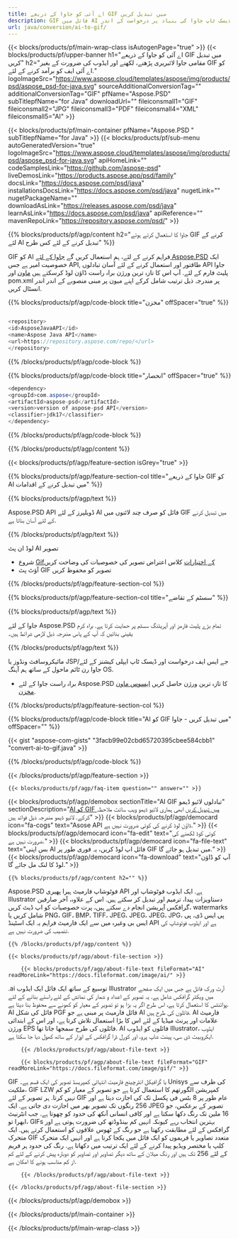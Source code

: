 ```yaml
---
title: اے آئی کو جاوا کے ذریعے GIF میں تبدیل کریں
description: GIF فائل میں AI فارمیٹ کے لئے نمونہ جاوا تبادلوں کوڈ. کسی بھی ویب یا ڈیسک ٹاپ جاوا کی بنیاد پر درخواست کے اندر AI کو GIF میں تبدیل کرنے کے لئے اس مثال کوڈ کا استعمال کریں.
url: java/conversion/ai-to-gif/
---
```


{{< blocks/products/pf/main-wrap-class isAutogenPage="true" >}}
{{< blocks/products/pf/upper-banner h1="اے آئی کو جاوا کے ذریعے GIF میں تبدیل کریں" h2="مقامی جاوا لائبریری پڑھنے، لکھنے اور ایڈوب کی ضرورت کے بغیر GIF کو اے آئی ایف کو برآمد کرنے کے لئے." logoImageSrc="https://www.aspose.cloud/templates/aspose/img/products/psd/aspose_psd-for-java.svg" sourceAdditionalConversionTag="" additionalConversionTag="GIF" pfName="Aspose.PSD" subTitlepfName="for Java" downloadUrl="" fileiconsmall1="GIF" fileiconsmall2="JPG" fileiconsmall3="PDF" fileiconsmall4="XML" fileiconsmall5="AI" >}}

{{< blocks/products/pf/main-container pfName="Aspose.PSD " subTitlepfName="for Java" >}}
{{< blocks/products/pf/sub-menu autoGeneratedVersion="true" logoImageSrc="https://www.aspose.cloud/templates/aspose/img/products/psd/aspose_psd-for-java.svg" apiHomeLink="" codeSamplesLink="https://github.com/aspose-psd" liveDemosLink="https://products.aspose.app/psd/family" docsLink="https://docs.aspose.com/psd/java" installationsDocsLink="https://docs.aspose.com/psd/java" nugetLink="" nugetPackageName="" downloadAsLink="https://releases.aspose.com/psd/java" learnAsLink="https://docs.aspose.com/psd/java" apiReference="" mavenRepoLink="https://repository.aspose.com/psd/" >}}

{{% blocks/products/pf/agp/content h2="جاوا کا استعمال کرتے ہوئے GIF کرنے کے لئے AI تبدیل کرنے کے لئے کس طرح" %}}

GIF کو AI فراہم کرنے کے لئے، ہم استعمال کریں گے <a href="/psd/{{< lang-code >}}java">جاوا کے لئے Aspose.PSD</a> ایک خصوصیت امیر ہے جس API, طاقتور اور استعمال کرنے کے لئے آسان تبادلوں API جاوا پلیٹ فارم کے لئے. آپ اس کا تازہ ترین ورژن براہ راست ڈاؤن لوڈ کرسکتے ہیں <a href="https://repository.aspose.com/psd/">ماون</a> اور pom.xml پر مندرجہ ذیل ترتیب شامل کرکے اپنے میون پر مبنی منصوبے کے اندر اندر انسٹال کریں.

{{% blocks/products/pf/agp/code-block title="مخزن" offSpacer="true" %}}

```cs

<repository>
<id>AsposeJavaAPI</id>
<name>Aspose Java API</name>
<url>https://repository.aspose.com/repo/</url>
</repository>

```

{{% /blocks/products/pf/agp/code-block %}}

{{% blocks/products/pf/agp/code-block title="انحصار" offSpacer="true" %}}

```cs
<dependency>
<groupId>com.aspose</groupId>
<artifactId>aspose-psd</artifactId>
<version>version of aspose-psd API</version>
<classifier>jdk17</classifier>
</dependency>

```

{{% /blocks/products/pf/agp/code-block %}}

{{% /blocks/products/pf/agp/content %}}

{{< blocks/products/pf/agp/feature-section isGrey="true" >}}

{{% blocks/products/pf/agp/feature-section-col title="جاوا کے ذریعے GIF کو AI میں تبدیل کرنے کے اقدامات" %}}

{{% blocks/products/pf/agp/text %}}

 Aspose.PSD API ڈویلپرز کے لئے AI فائل کو صرف چند لائنوں میں GIF میں تبدیل کرنے کے لئے آسان بناتا ہے.

{{% /blocks/products/pf/agp/text %}}

لوڈ ان پٹ AI تصویر
- شروع [Gifکے اختیارات](https://apireference.aspose.com/psd/java/com.aspose.psd.imageoptions/gifOptions) کلاس اعتراض
تصویر کی خصوصیات کی وضاحت کریں
- آؤٹ پٹ GIF تصویر کو محفوظ کریں

{{% /blocks/products/pf/agp/feature-section-col %}}

{{% blocks/products/pf/agp/feature-section-col title="سسٹم کے تقاضے" %}}

{{% blocks/products/pf/agp/text %}}

 جاوا کے لئے Aspose.PSD تمام بڑے پلیٹ فارمز اور آپریٹنگ سسٹم پر حمایت کرتا ہے. براہ کرم یقینی بنائیں کہ آپ کے پاس مندرجہ ذیل لازمی شرائط ہیں۔

{{% /blocks/products/pf/agp/text %}}

مائیکروسافٹ ونڈوز یا JSP/جے ایس ایف درخواست اور ڈیسک ٹاپ ایپلی کیشنز کے لئے جاوا رن ٹائم ماحول کے ساتھ ہم آہنگ OS.
- براہ راست جاوا کے لئے Aspose.PSD کا تازہ ترین ورژن حاصل کریں
 [ایسوس ماون مخزن](https://repository.aspose.com/psd/).

{{% /blocks/products/pf/agp/feature-section-col %}}

{{% blocks/products/pf/agp/code-block title="AI کو GIF میں تبدیل کریں - جاوا" offSpacer="" %}}

{{< gist "aspose-com-gists" "3facb99e02cbd65720395cbee584cbb1" "convert-ai-to-gif.java" >}}

{{% /blocks/products/pf/agp/code-block %}}

{{< /blocks/products/pf/agp/feature-section >}}

    {{< blocks/products/pf/agp/faq-item question="" answer="" >}}
 

<!-- aboutfile Starts -->

{{< blocks/products/pf/agp/demobox sectionTitle="AI GIF تبادلوں لائیو ڈیمو" sectionDescription="[AI کو GIF میں تبدیل کریں](https://products.aspose.app/psd/conversion/ai-to-gif) ابھی ہماری لائیو ڈیمو ویب سائٹ ملاحظہ کرکے. لائیو ڈیمو مندرجہ ذیل فوائد ہیں" >}}
        {{< blocks/products/pf/agp/democard icon="fa-cogs" text="Asose API ڈاؤن لوڈ کرنے کی کوئی ضرورت نہیں ہے." >}}
        {{< blocks/products/pf/agp/democard icon="fa-edit" text="کوئی کوڈ لکھنے کی ضرورت نہیں ہے." >}}
        {{< blocks/products/pf/agp/democard icon="fa-file-text" text="بس اپنی AI فائل اپ لوڈ کریں، یہ فوری طور پر GIF میں تبدیل ہو جائے گا." >}}
        {{< blocks/products/pf/agp/democard icon="fa-download" text="آپ کو ڈاؤن لوڈ کا لنک مل جائے گا." >}}

    {{% blocks/products/pf/agp/content h2="" %}}

Aspose.PSD فوٹوشاپ فارمیٹ ہیرا پھیری API ہے. ایک ایڈوب فوٹوشاپ اور Illustrator دستاویزات پیدا، ترمیم اور تبدیل کر سکتے ہیں. اس کے علاوہ، آخر صارفین گرافکس آپریشن انجام دے سکتے ہیں، پرت خصوصیات کو اپ ڈیٹ کریں، watermarks شامل کریں یا PNG، GIF، BMP، TIFF، JPEG، JPEG، JPEG، JPG، پی ایس ڈی، پی ایس بی وغیرہ میں سے ایک فارمیٹ فراہم یہ ایک اسٹینڈ API ہے اور ایڈوب فوٹوشاپ کی تنصیب کی ضرورت نہیں ہے.  



    {{% /blocks/products/pf/agp/content %}}

    {{< blocks/products/pf/agp/about-file-section >}}

        {{< blocks/products/pf/agp/about-file-text fileFormat="AI" readMoreLink="https://docs.fileformat.com/image/ai/" >}}
.ai توسیع کے ساتھ ایک فائل ایک ایڈوب Illustrator آرٹ ورک فائل ہے جس میں ایک صفحے میں ویکٹر گرافکس شامل ہے. یہ تصویر کے اعداد و شمار کی نمائش کے لئے راستے بنانے کے لئے پوائنٹس کا استعمال کرتا ہے، اس طرح اگر یہ بڑا ہو تو تصویر کے معیار کو کھونے سے محفوظ بنا دیتا ہے. AI فائل کی شکل PGF فائل فارمیٹ پر مبنی ہے جو AI فائلوں کی طرح ہیں. AI فارمیٹ علامات اور پرنٹ میڈیا کے لئے اس کا بڑا استعمال تلاش کرتا ہے، اور اس کے ابتدائی ورژن EPS فائلوں کی طرح سمجھا جاتا تھا. AI فائلوں کو ایڈوب Illustrator، ایڈوب ایکروبیٹ ڈی سی، پینٹ شاپ پرو، اور کورل ڈرا گرافکس کے اوزار کے ساتھ کھول دیا جا سکتا ہے.

        {{< /blocks/products/pf/agp/about-file-text >}}

        {{< blocks/products/pf/agp/about-file-text fileFormat="GIF" readMoreLink="https://docs.fileformat.com/image/gif/" >}}
GIF یا گرافیکل انٹرچینج فارمیٹ انتہائی کمپریسڈ تصویر کی ایک قسم ہے۔ Unisys کی طرف سے ملکیت، GIF LZW کمپریشن الگورتھم کا استعمال کرتا ہے جو تصویر کے معیار کو کم نہیں کرتا. ہر تصویر کے لئے GIF عام طور پر 8 بٹس فی پکسل تک کی اجازت دیتا ہے اور 256 رنگوں تک تصویر بھر میں اجازت دی جاتی ہے. ایک JPEG تصویر کے برعکس، جو 16 ملین تک رنگ دکھا سکتا ہے اور کافی انسانی آنکھ کی حدود کو چھوتا ہے. جب انٹرنیٹ ابھرا تو، GIFs بہترین انتخاب رہے کیونکہ انہیں کم بینڈوڈتھ کی ضرورت ہوتی ہے اور گرافکس کے لئے مطابقت رکھتا ہے جو رنگ کے ٹھوس علاقوں کو استعمال کرتے ہیں. ایک متحرک GIF متعدد تصاویر یا فریموں کو ایک فائل میں یکجا کرتا ہے اور انہیں ایک متحرک کلپ یا مختصر ویڈیو پیدا کرنے کے لئے ایک ترتیب میں دکھاتا ہے. رنگ کی حدود ہر فریم کے لئے 256 تک ہیں اور رنگ میلان کے ساتھ دیگر تصاویر اور تصاویر کو دوبارہ پیش کرنے کے لئے کم از کم مناسب ہونے کا امکان ہے.

        {{< /blocks/products/pf/agp/about-file-text >}}

    {{< /blocks/products/pf/agp/about-file-section >}}

{{< /blocks/products/pf/agp/demobox >}}

<!-- aboutfile Ends -->



{{< /blocks/products/pf/main-container >}}
    
{{< /blocks/products/pf/main-wrap-class >}}

